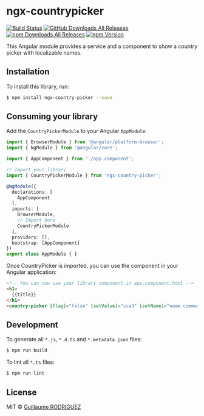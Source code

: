 # ngx-countrypicker

[![Build Status](https://travis-ci.org/guillaume-ro-fr/ngx-country-picker.svg?branch=master)](https://travis-ci.org/guillaume-ro-fr/ngx-country-picker)
[![GitHub Downloads All Releases](https://img.shields.io/github/downloads/guillaume-ro-fr/ngx-country-picker/total.svg)](https://github.com/guillaume-ro-fr/ngx-country-picker)
[![npm Downloads All Releases](https://img.shields.io/npm/dw/ngx-country-picker.svg)](https://www.npmjs.com/package/ngx-country-picker)
[![npm Version](https://img.shields.io/npm/v/ngx-country-picker.svg)](https://www.npmjs.com/package/ngx-country-picker)

This Angular module provides a service and a component to show a country picker with localizable names. 

## Installation

To install this library, run:

```bash
$ npm install ngx-country-picker --save
```

## Consuming your library

Add the `CountryPickerModule` to your Angular `AppModule`:

```typescript
import { BrowserModule } from '@angular/platform-browser';
import { NgModule } from '@angular/core';

import { AppComponent } from './app.component';

// Import your library
import { CountryPickerModule } from 'ngx-country-picker';

@NgModule({
  declarations: [
    AppComponent
  ],
  imports: [
    BrowserModule,
    // Import here
    CountryPickerModule
  ],
  providers: [],
  bootstrap: [AppComponent]
})
export class AppModule { }
```

Once CountryPicker is imported, you can use the component in your Angular application:

```html
<!-- You can now use your library component in app.component.html -->
<h1>
  {{title}}
</h1>
<country-picker [flag]="false" [setValue]="cca3" [setName]="name.common"></country-picker>
```

## Development

To generate all `*.js`, `*.d.ts` and `*.metadata.json` files:

```bash
$ npm run build
```

To lint all `*.ts` files:

```bash
$ npm run lint
```

## License

MIT © [Guillaume RODRIGUEZ](https://github.com/guillaume-ro-fr)

